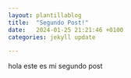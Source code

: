 ```yaml
---
layout: plantillablog
title:  "Segundo Post!"
date:   2024-01-25 21:21:46 +0100
categories: jekyll update

---
```

hola este es mi segundo post